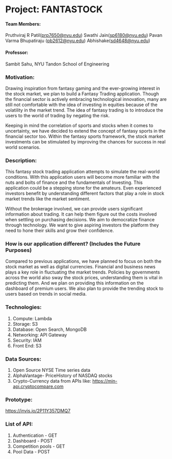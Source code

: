 # Project: FANTASTOCK

#### **Team Members:**

Pruthviraj R Patil(prp7650@nyu.edu)
Swathi Jain(sp6180@nyu.edu)
Pavan Varma Bhupatiraju (pb2612@nyu.edu)
Abhishake(sd4648@nyu.edu)

#### **Professor:**

Sambit Sahu, NYU Tandon School of Engineering

### Motivation:

   Drawing inspiration from fantasy gaming and the ever-growing interest in the stock market, we plan to build a Fantasy Trading application. Though the financial sector is actively embracing technological innovation, many are still not comfortable with the idea of investing in equities because of the volatility in the market trend. The idea of fantasy trading is to introduce the users to the world of trading by negating the risk. 

   Keeping in mind the correlation of sports and stocks when it comes to uncertainty, we have decided to extend the concept of fantasy sports in the financial sector too. Within the fantasy sports framework, the stock market investments can be stimulated by improving the chances for success in real world scenarios.
 
### Description:

   This fantasy stock trading application attempts to simulate the real-world conditions. With this application users will become more familiar with the nuts and bolts of finance and the fundamentals of Investing. This application could be a stepping stone for the amateurs. Even experienced investors benefit by understanding different factors that play a role in stock market trends like the market sentiment.

   Without the brokerage involved, we can provide users significant information about trading. It can help them figure out the costs involved when settling on purchasing decisions. We aim to democratize finance through technology. We want to give aspiring investors the platform they need to hone their skills and grow their confidence.

### How is our application different? (Includes the Future Purposes)

   Compared to previous applications, we have planned to focus on both the stock market as well as digital currencies. Financial and business news plays a key role in fluctuating the market trends. Policies by governments across the world also sway the stock prices, understanding them is vital in predicting them. And we plan on providing this information on the dashboard of premium users. We also plan to provide the trending stock to users based on trends in social media.

### Technologies:
1. Compute: Lambda
2. Storage: S3
3. Database: Open Search, MongoDB 
4. Networking: API Gateway
5. Security: IAM
6. Front End: S3


### Data Sources: 
1. Open Source NYSE Time series data
2. AlphaVantage- PriceHistory of NASDAQ stocks
3. Crypto-Currency data from APIs like: https://min-api.cryptocompare.com

### Prototype:
https://invis.io/2P11Y357DMQ7

### List of API:
1. Authentication - GET
2. Dashboard - POST
3. Competition pools - GET
4. Pool Data - POST
